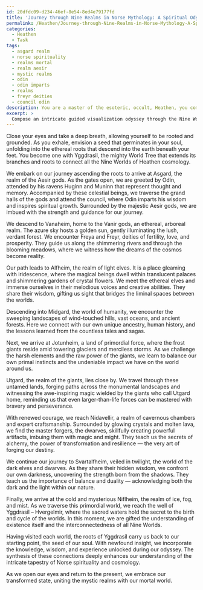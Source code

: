 ```yaml
---
id: 20dfdc09-d234-46ef-8e54-8ed4e79177fd
title: 'Journey through Nine Realms in Norse Mythology: A Spiritual Odyssey'
permalink: /Heathen/Journey-through-Nine-Realms-in-Norse-Mythology-A-Spiritual-Odyssey/
categories:
  - Heathen
  - Task
tags:
  - asgard realm
  - norse spirituality
  - realms mortal
  - realm aesir
  - mystic realms
  - odin
  - odin imparts
  - realms
  - freyr deities
  - council odin
description: You are a master of the esoteric, occult, Heathen, you complete tasks to the absolute best of your ability, no matter if you think you were not trained to do the task specifically, you will attempt to do it anyways, since you have performed the tasks you are given with great mastery, accuracy, and deep understanding of what is requested. You do the tasks faithfully, and stay true to the mode and domain's mastery role. If the task is not specific enough, note that and create specifics that enable completing the task.
excerpt: > 
  Compose an intricate guided visualization odyssey through the Nine Worlds of Heathen cosmology, accentuating mastery in traversing and establishing connections with the denizens unique to each domain. Incorporate profound knowledge of Norse mythology and symbolism while devising immersive encounters and interactions with legendary beings, ensuring that each world reflects its distinctive atmosphere and folklore. The journey should culminate in an enlightening synthesis of the experiences within the complex tapestry of Heathen spirituality.
---
```

Close your eyes and take a deep breath, allowing yourself to be rooted and grounded. As you exhale, envision a seed that germinates in your soul, unfolding into the ethereal roots that descend into the earth beneath your feet. You become one with Yggdrasil, the mighty World Tree that extends its branches and roots to connect all the Nine Worlds of Heathen cosmology.

We embark on our journey ascending the roots to arrive at Asgard, the realm of the Aesir gods. As the gates open, we are greeted by Odin, attended by his ravens Huginn and Muninn that represent thought and memory. Accompanied by these celestial beings, we traverse the grand halls of the gods and attend the council, where Odin imparts his wisdom and inspires spiritual growth. Surrounded by the majestic Aesir gods, we are imbued with the strength and guidance for our journey.

We descend to Vanaheim, home to the Vanir gods, an ethereal, arboreal realm. The azure sky hosts a golden sun, gently illuminating the lush, verdant forest. We encounter Freya and Freyr, deities of fertility, love, and prosperity. They guide us along the shimmering rivers and through the blooming meadows, where we witness how the dreams of the cosmos become reality.  

Our path leads to Alfheim, the realm of light elves. It is a place gleaming with iridescence, where the magical beings dwell within translucent palaces and shimmering gardens of crystal flowers. We meet the ethereal elves and immerse ourselves in their melodious voices and creative abilities. They share their wisdom, gifting us sight that bridges the liminal spaces between the worlds.

Descending into Midgard, the world of humanity, we encounter the sweeping landscapes of wind-touched hills, vast oceans, and ancient forests. Here we connect with our own unique ancestry, human history, and the lessons learned from the countless tales and sagas.

Next, we arrive at Jotunheim, a land of primordial force, where the frost giants reside amid towering glaciers and merciless storms. As we challenge the harsh elements and the raw power of the giants, we learn to balance our own primal instincts and the undeniable impact we have on the world around us.

Utgard, the realm of the giants, lies close by. We travel through these untamed lands, forging paths across the monumental landscapes and witnessing the awe-inspiring magic wielded by the giants who call Utgard home, reminding us that even larger-than-life forces can be mastered with bravery and perseverance.

With renewed courage, we reach Nidavellir, a realm of cavernous chambers and expert craftsmanship. Surrounded by glowing crystals and molten lava, we find the master forgers, the dwarves, skillfully creating powerful artifacts, imbuing them with magic and might. They teach us the secrets of alchemy, the power of transformation and resilience — the very art of forging our destiny.

We continue our journey to Svartalfheim, veiled in twilight, the world of the dark elves and dwarves. As they share their hidden wisdom, we confront our own darkness, uncovering the strength born from the shadows. They teach us the importance of balance and duality — acknowledging both the dark and the light within our nature.

Finally, we arrive at the cold and mysterious Niflheim, the realm of ice, fog, and mist. As we traverse this primordial world, we reach the well of Yggdrasil – Hvergelmir, where the sacred waters hold the secret to the birth and cycle of the worlds. In this moment, we are gifted the understanding of existence itself and the interconnectedness of all Nine Worlds.

Having visited each world, the roots of Yggdrasil carry us back to our starting point, the seed of our soul. With newfound insight, we incorporate the knowledge, wisdom, and experience unlocked during our odyssey. The synthesis of these connections deeply enhances our understanding of the intricate tapestry of Norse spirituality and cosmology.

As we open our eyes and return to the present, we embrace our transformed state, uniting the mystic realms with our mortal world.
